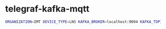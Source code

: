 # telegraf-kafka-mqtt

```bash
ORGANIZATION=IMT DEVICE_TYPE=LNS KAFKA_BROKER=localhost:9094 KAFKA_TOPIC=IMT.SmartCampusMaua KAFKA_CONSUMER_GROUP=telegraf-kafka-mqtt-imt-lns telegraf --config telegraf.conf
```